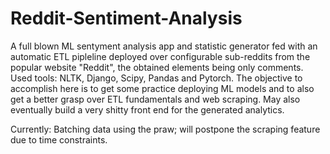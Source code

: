 # Reddit-Sentiment-Analysis
A full blown ML sentyment analysis  app and statistic generator fed with an automatic ETL pipleline deployed over configurable sub-reddits from the popular website "Reddit", the obtained elements being only comments. Used tools: NLTK, Django, Scipy, Pandas and Pytorch. The objective to accomplish here is to get some practice deploying ML models and to also get a better grasp over ETL fundamentals and web scraping. May also eventually build a very shitty front end for the generated analytics.

Currently: Batching data using the praw; will postpone the scraping feature due to time constraints.

